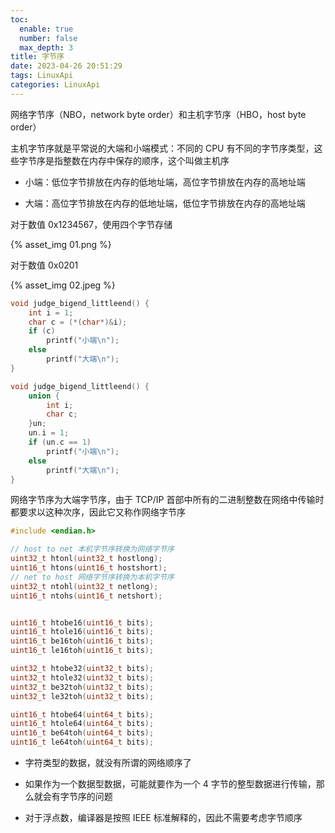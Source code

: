 ```yaml
---
toc:
  enable: true
  number: false
  max_depth: 3
title: 字节序
date: 2023-04-26 20:51:29
tags: LinuxApi
categories: LinuxApi
---
```


网络字节序（NBO，network byte order）和主机字节序（HBO，host byte order）

主机字节序就是平常说的大端和小端模式：不同的 CPU 有不同的字节序类型，这些字节序是指整数在内存中保存的顺序，这个叫做主机序

- 小端：低位字节排放在内存的低地址端，高位字节排放在内存的高地址端

- 大端：高位字节排放在内存的低地址端，低位字节排放在内存的高地址端

对于数值 0x1234567，使用四个字节存储

{% asset_img 01.png %}

对于数值 0x0201

{% asset_img 02.jpeg %}

```cpp
void judge_bigend_littleend() {
    int i = 1;
    char c = (*(char*)&i);
    if (c)
        printf("小端\n");
    else
        printf("大端\n");
}

void judge_bigend_littleend() {
    union {
        int i;
        char c;
    }un;
    un.i = 1;
    if (un.c == 1)
        printf("小端\n");
    else
        printf("大端\n");
}
```

网络字节序为大端字节序，由于 TCP/IP 首部中所有的二进制整数在网络中传输时都要求以这种次序，因此它又称作网络字节序

```cpp
#include <endian.h>

// host to net 本机字节序转换为网络字节序
uint32_t htonl(uint32_t hostlong);
uint16_t htons(uint16_t hostshort);
// net to host 网络字节序转换为本机字节序
uint32_t ntohl(uint32_t netlong);
uint16_t ntohs(uint16_t netshort);


uint16_t htobe16(uint16_t bits);
uint16_t htole16(uint16_t bits);
uint16_t be16toh(uint16_t bits);
uint16_t le16toh(uint16_t bits);

uint32_t htobe32(uint32_t bits);
uint32_t htole32(uint32_t bits);
uint32_t be32toh(uint32_t bits);
uint32_t le32toh(uint32_t bits);

uint16_t htobe64(uint64_t bits);
uint16_t htole64(uint64_t bits);
uint16_t be64toh(uint64_t bits);
uint16_t le64toh(uint64_t bits);
```

- 字符类型的数据，就没有所谓的网络顺序了

- 如果作为一个数据型数据，可能就要作为一个 4 字节的整型数据进行传输，那么就会有字节序的问题

- 对于浮点数，编译器是按照 IEEE 标准解释的，因此不需要考虑字节顺序